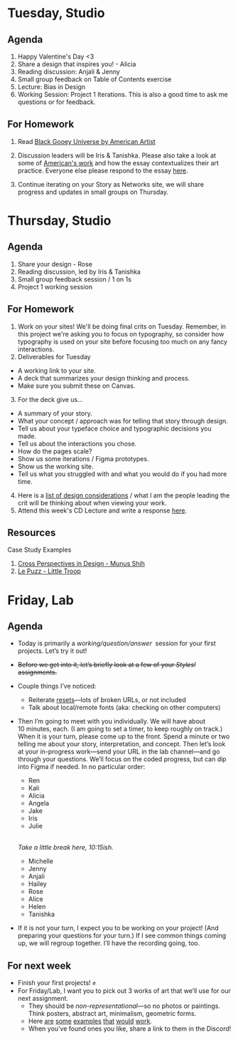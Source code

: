 ---
---

# Tuesday, Studio
## Agenda

1. Happy Valentine's Day <3
2. Share a design that inspires you! - Alicia
3. Reading discussion: Anjali & Jenny
4. Small group feedback on Table of Contents exercise
5. Lecture: Bias in Design
6. Working Session: Project 1 Iterations. This is also a good time to ask me questions or for feedback.

## For Homework
1. Read [Black Gooey Universe by American Artist](https://static1.squarespace.com/static/59238d36d2b8575d127794a4/t/5a60bdecf9619a7f881b02a0/1516289526013/UNBAG_2_AmericanArtist.pdf)

2. Discussion leaders will be Iris & Tanishka. Please also take a look at some of [American's work](https://americanartist.us/works/black-gooey-universe) and how the essay contextualizes their art practice. Everyone else please respond to the essay [here](https://docs.google.com/document/d/1pv5p2erPfjhSk7HzhXJtdSpO1effd9uR-X4lSVwFSS8/edit?usp=sharing).

3. Continue iterating on your Story as Networks site, we will share progress and updates in small groups on Thursday. 

# Thursday, Studio
## Agenda
1. Share your design - Rose
2. Reading discussion, led by Iris & Tanishka
3. Small group feedback session / 1 on 1s
4. Project 1 working session

## For Homework
1. Work on your sites! We'll be doing final crits on Tuesday. Remember, in this project we're asking you to focus on typography, so consider how typography is used on your site before focusing too much on any fancy interactions. 
2. Deliverables for Tuesday
- A working link to your site.
- A deck that summarizes your design thinking and process.
- Make sure you submit these on Canvas.
3. For the deck give us...
- A summary of your story.
- What your concept / approach was for telling that story through design. 
- Tell us about your typeface choice and typographic decisions you made.
- Tell us about the interactions you chose.
- How do the pages scale?
- Show us some iterations / Figma prototypes.
- Show us the working site.
- Tell us what you struggled with and what you would do if you had more time. 
4. Here is a [list of design considerations](https://docs.google.com/document/d/1TWu7UrKzHBO1V47_rMvFUppg8iq0PcYmer41Advh4mI/edit?usp=sharing) / what I am the people leading the crit will be thinking about when viewing your work.
5. Attend this week's CD Lecture and write a response [here](https://docs.google.com/document/d/1QlKJxrBJyStR_RFKo6KyRTNMlb4D557kQWFfFFPb2QQ/edit?usp=sharing).

## Resources
Case Study Examples
1. [Cross Perspectives in Design - Munus Shih](https://docs.google.com/presentation/d/15gN6cReK0wvvC8CL5LsoH22wQUtmsXmJBsDpt4gDQOw/edit#slide=id.gf4d5aff86a_0_55)
2. [Le Puzz - Little Troop](https://littletroop.com/work/lepuzz/index.html)



# Friday, Lab

## Agenda

- Today is primarily a *working/<wbr>question/<wbr>answer*  session for your first projects. Let’s try it out!
- ~~Before we get into it, let’s briefly look at a few of your *Styles!* assignments.~~
- Couple things I’ve noticed:
	- Reiterate [resets](https://core-interaction.github.io/lab/css/#resets)—lots of broken URLs, or not included
	- Talk about local/remote fonts (aka: checking on other computers)
- Then I’m going to meet with you individually. We will have about 10 minutes, each. (I am going to set a timer, to keep roughly on track.) When it is your turn, please come up to the front. Spend a minute or two telling me about your story, interpretation, and concept. Then let’s look at your <nobr>in-progress</nobr> work—send your URL in the lab channel—and go through your questions. We’ll focus on the coded progress, but can dip into Figma if needed. In no particular order:

	- Ren
	- Kali
	- Alicia
	- Angela
	- Jake
	- Iris
	- Julie

	\
	*Take a little break here, 10:15ish.*

	- Michelle
	- Jenny
	- Anjali
	- Hailey <!-- Can work on/discuss Semantics/Style assignments. -->
	- Rose
	- Alice
	- Helen
	- Tanishka

- If it is not your turn, I expect you to be working on your project! (And preparing your questions for your turn.) If I see common things coming up, we will regroup together. I’ll have the recording going, too.

## For next week
- Finish your first projects! ✊
- For Friday/Lab, I want you to pick out 3 works of art that we’ll use for our next assignment.
	- They should be *non-representational*—so no photos or paintings. Think posters, abstract art, minimalism, geometric forms.
	- Here [are](https://www.moma.org/collection/works/189312) [some](https://www.moma.org/collection/works/122104) [examples](https://www.moma.org/collection/works/65882) [that](https://www.moma.org/collection/works/79816?sov_referrer=art_term&art_term_slug=de-stijl) [would](https://www.moma.org/collection/works/7734?artist_id=2697&page=1&sov_referrer=artist) [work](https://www.moma.org/collection/works/80528).
	- When you’ve found ones you like, share a link to them in the Discord!
